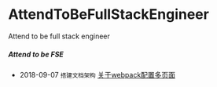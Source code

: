 # AttendToBeFullStackEngineer
Attend to be full stack engineer

##### Attend to be FSE
- 2018-09-07
  `搭建文档架构` [关于webpack配置多页面](doc/main/index.html)